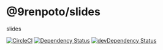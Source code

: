 # @9renpoto/slides

slides

 [![CircleCI][circleci-image]][circleci-url] [![Dependency Status][david-dm-image]][david-dm-url] [![devDependency Status][dev-david-dm-image]][dev-david-dm-url]

[david-dm-image]: https://david-dm.org/9renpoto/slides.svg
[david-dm-url]: https://david-dm.org/9renpoto/slides
[dev-david-dm-image]: https://david-dm.org/9renpoto/slides/dev-status.svg
[dev-david-dm-url]: https://david-dm.org/9renpoto/slides#info=devDependencies
[circleci-image]:  https://circleci.com/gh/9renpoto/slides/tree/master.svg?style=svg&circle-token=1a38b0f2095199b48148d3e13b32982080ef7a62
[circleci-url]: https://circleci.com/gh/9renpoto/slides/tree/master
